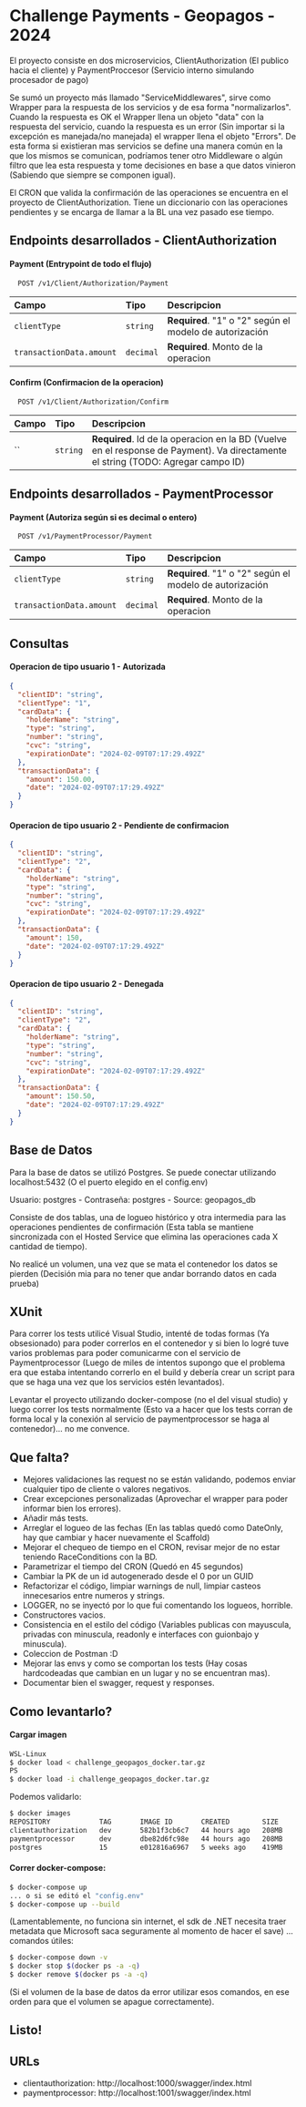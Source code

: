 
# Challenge Payments - Geopagos - 2024

El proyecto consiste en dos microservicios, ClientAuthorization (El publico hacia el cliente) y PaymentProccesor (Servicio interno simulando procesador de pago)

Se sumó un proyecto más llamado "ServiceMiddlewares", sirve como Wrapper para la respuesta de los servicios y de esa forma "normalizarlos". Cuando la respuesta es OK el Wrapper llena un objeto "data" con la respuesta del servicio, cuando la respuesta es un error (Sin importar si la excepción es manejada/no manejada) el wrapper llena el objeto "Errors". De esta forma si existieran mas servicios se define una manera común en la que los mismos se comunican, podríamos tener otro Middleware o algún filtro que lea esta respuesta y tome decisiones en base a que datos vinieron (Sabiendo que siempre se componen igual).

El CRON que valida la confirmación de las operaciones se encuentra en el proyecto de ClientAuthorization. Tiene un diccionario con las operaciones pendientes y se encarga de llamar a la BL una vez pasado ese tiempo.
## Endpoints desarrollados -  ClientAuthorization

#### Payment (Entrypoint de todo el flujo)

```http
  POST /v1/Client/Authorization/Payment
```

| Campo | Tipo     | Descripcion                |
| :-------- | :------- | :------------------------- |
| `clientType` | `string` | **Required**. "1" o "2" según el modelo de autorización|
| `transactionData.amount` | `decimal` | **Required**. Monto de la operacion|

#### Confirm (Confirmacion de la operacion)

```http
  POST /v1/Client/Authorization/Confirm
```

| Campo | Tipo     | Descripcion                |
| :-------- | :------- | :------------------------- |
| `` | `string` | **Required**. Id de la operacion en la BD (Vuelve en el response de Payment). Va directamente el string (TODO: Agregar campo ID) |

## Endpoints desarrollados -  PaymentProcessor

#### Payment (Autoriza según si es decimal o entero)

```http
  POST /v1/PaymentProcessor/Payment
```

| Campo | Tipo     | Descripcion                |
| :-------- | :------- | :------------------------- |
| `clientType` | `string` | **Required**. "1" o "2" según el modelo de autorización|
| `transactionData.amount` | `decimal` | **Required**. Monto de la operacion|

## Consultas
#### Operacion de tipo usuario 1 - Autorizada
```json
{
  "clientID": "string",
  "clientType": "1",
  "cardData": {
    "holderName": "string",
    "type": "string",
    "number": "string",
    "cvc": "string",
    "expirationDate": "2024-02-09T07:17:29.492Z"
  },
  "transactionData": {
    "amount": 150.00,
    "date": "2024-02-09T07:17:29.492Z"
  }
}
```
#### Operacion de tipo usuario 2 - Pendiente de confirmacion
```json
{
  "clientID": "string",
  "clientType": "2",
  "cardData": {
    "holderName": "string",
    "type": "string",
    "number": "string",
    "cvc": "string",
    "expirationDate": "2024-02-09T07:17:29.492Z"
  },
  "transactionData": {
    "amount": 150,
    "date": "2024-02-09T07:17:29.492Z"
  }
}
```
#### Operacion de tipo usuario 2 - Denegada
```json
{
  "clientID": "string",
  "clientType": "2",
  "cardData": {
    "holderName": "string",
    "type": "string",
    "number": "string",
    "cvc": "string",
    "expirationDate": "2024-02-09T07:17:29.492Z"
  },
  "transactionData": {
    "amount": 150.50,
    "date": "2024-02-09T07:17:29.492Z"
  }
}
```



## Base de Datos

Para la base de datos se utilizó Postgres. Se puede conectar utilizando localhost:5432 (O el puerto elegido en el config.env)

Usuario: postgres - Contraseña: postgres - Source: geopagos_db

Consiste de dos tablas, una de logueo histórico y otra intermedia para las operaciones pendientes de confirmación (Esta tabla se mantiene sincronizada con el Hosted Service que elimina las operaciones cada X cantidad de tiempo).

No realicé un volumen, una vez que se mata el contenedor los datos se pierden (Decisión mia para no tener que andar borrando datos en cada prueba)

## XUnit

Para correr los tests utilicé Visual Studio, intenté de todas formas (Ya obsesionado) para poder correrlos en el contenedor y si bien lo logré tuve varios problemas para poder comunicarme con el servicio de Paymentprocessor (Luego de miles de intentos supongo que el problema era que estaba intentando correrlo en el build y debería crear un script para que se haga una vez que los servicios estén levantados).

Levantar el proyecto utilizando docker-compose (no el del visual studio) y luego correr los tests normalmente (Esto va a hacer que los tests corran de forma local y la conexión al servicio de paymentprocessor se haga al contenedor)... no me convence.

## Que falta?

- Mejores validaciones las request no se están validando, podemos enviar cualquier tipo de cliente o valores negativos.
- Crear excepciones personalizadas (Aprovechar el wrapper para poder informar bien los errores).
- Añadir más tests.
- Arreglar el logueo de las fechas (En las tablas quedó como DateOnly, hay que cambiar y hacer nuevamente el Scaffold)
- Mejorar el chequeo de tiempo en el CRON, revisar mejor de no estar teniendo RaceConditions con la BD.
- Parametrizar el tiempo del CRON (Quedó en 45 segundos)
- Cambiar la PK de un id autogenerado desde el 0 por un GUID 
- Refactorizar el código, limpiar warnings de null, limpiar casteos innecesarios entre numeros y strings.
- LOGGER, no se inyectó por lo que fui comentando los logueos, horrible.
- Constructores vacios.
- Consistencia en el estilo del código (Variables publicas con mayuscula, privadas con minuscula, readonly e interfaces con guionbajo y minuscula).
- Coleccion de Postman :D 
- Mejorar las envs y como se comportan los tests (Hay cosas hardcodeadas que cambian en un lugar y no se encuentran mas).
- Documentar bien el swagger, request y responses.
## Como levantarlo?

#### Cargar imagen

```bash
WSL-Linux
$ docker load < challenge_geopagos_docker.tar.gz
PS
$ docker load -i challenge_geopagos_docker.tar.gz
```

Podemos validarlo:

```bash
$ docker images
REPOSITORY            TAG       IMAGE ID       CREATED        SIZE
clientauthorization   dev       582b1f3cb6c7   44 hours ago   208MB
paymentprocessor      dev       dbe82d6fc98e   44 hours ago   208MB
postgres              15        e012816a6967   5 weeks ago    419MB
```

#### Correr docker-compose:
```bash
$ docker-compose up
... o si se editó el "config.env"
$ docker-compose up --build
```
(Lamentablemente, no funciona sin internet, el sdk de .NET necesita traer metadata que Microsoft saca seguramente al momento de hacer el save)
... comandos útiles:
```bash
$ docker-compose down -v
$ docker stop $(docker ps -a -q)
$ docker remove $(docker ps -a -q)
```
(Si el volumen de la base de datos da error <pasa cuando se baja y sube varias veces> utilizar esos comandos, en ese orden para que el volumen se apague correctamente).
## Listo!

## URLs 
- clientauthorization: http://localhost:1000/swagger/index.html
- paymentprocessor: http://localhost:1001/swagger/index.html
#
